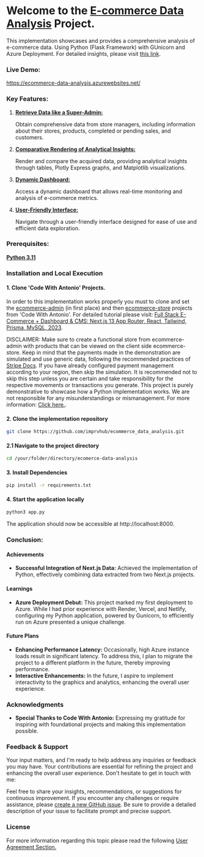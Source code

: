 # Welcome to the [E-commerce Data Analysis](https://ecommerce-data-analysis.azurewebsites.net/) Project.
This implementation showcases and provides a comprehensive analysis of e-commerce data. Using Python (Flask Framework) with GUnicorn and Azure Deployment. For detailed insights, please visit [this link](https://ivanluna.dev/projects/post-python-ecommerce/).

### Live Demo:
https://ecommerce-data-analysis.azurewebsites.net/

### Key Features:
1. <ins>**Retrieve Data like a Super-Admin:**<ins>

   Obtain comprehensive data from store managers, including information about their stores, products, completed or pending sales, and customers.

2. <ins>**Comparative Rendering of Analytical Insights:**<ins>

   Render and compare the acquired data, providing analytical insights through tables, Plotly Express graphs, and Matplotlib visualizations.

3. <ins>**Dynamic Dashboard:**<ins>

   Access a dynamic dashboard that allows real-time monitoring and analysis of e-commerce metrics.

4. <ins>**User-Friendly Interface:**<ins>

   Navigate through a user-friendly interface designed for ease of use and efficient data exploration.
   
### Prerequisites:
[**Python 3.11**](https://www.python.org/downloads/release/python-3110/)

### Installation and Local Execution

#### 1. Clone 'Code With Antonio' Projects. 
In order to this implementation works properly you must to clone and set the [ecommerce-admin](https://github.com/antonioerdeljac/next13-ecommerce-admin) (in first place) and then [ecommerce-store](https://github.com/antonioerdeljac/next13-ecommerce-store) projects from 'Code With Antonio'. For detailed tutorial please visit: [Full Stack E-Commerce + Dashboard & CMS: Next.js 13 App Router, React, Tailwind, Prisma, MySQL, 2023](https://www.youtube.com/watch?v=5miHyP6lExg).

DISCLAIMER: Make sure to create a functional store from ecommerce-admin with products that can be viewed on the client side ecommerce-store. Keep in mind that the payments made in the demonstration are simulated and use generic data, following the recommended practices of [Stripe Docs](https://stripe.com/docs/testing ). If you have already configured payment management according to your region, then skip the simulation. It is recommended not to skip this step unless you are certain and take responsibility for the respective movements or transactions you generate. This project is purely demonstrative to showcase how a Python implementation works. We are not responsible for any misunderstandings or mismanagement. For more information: [Click here.](https://ecommerce-data-analysis.azurewebsites.net/user_agreements.html).

#### 2. Clone the implementation repository
```bash
git clone https://github.com/imprvhub/ecommerce_data_analysis.git
```
#### 2.1 Navigate to the project directory
```bash
cd /your/folder/directory/ecomerce-data-analysis
```
#### 3. Install Dependencies
```bash
pip install -r requirements.txt
```
#### 4. Start the application locally
```bash
python3 app.py
```
The application should now be accessible at http://localhost:8000.

### Conclusion:

#### Achievements

- **Successful Integration of Next.js Data:** Achieved the implementation of Python, effectively combining data extracted from two Next.js projects.

#### Learnings

- **Azure Deployment Debut:** This project marked my first deployment to Azure. While I had prior experience with Render, Vercel, and Netlify, configuring my Python application, powered by Gunicorn, to efficiently run on Azure presented a unique challenge.

#### Future Plans
- **Enhancing Performance Latency:** Occasionally, high Azure instance loads result in significant latency. To address this, I plan to migrate the project to a different platform in the future, thereby improving performance.
- **Interactive Enhancements:** In the future, I aspire to implement interactivity to the graphics and analytics, enhancing the overall user experience.

### Acknowledgments

- **Special Thanks to Code With Antonio:** Expressing my gratitude for inspiring with foundational projects and making this implementation possible.

### Feedback & Support
Your input matters, and I'm ready to help address any inquiries or feedback you may have. Your contributions are essential for refining the project and enhancing the overall user experience. Don't hesitate to get in touch with me:

Feel free to share your insights, recommendations, or suggestions for continuous improvement. If you encounter any challenges or require assistance, please [create a new GitHub issue](https://github.com/imprvhub/ecommerce_data_analysis/issues/new). Be sure to provide a detailed description of your issue to facilitate prompt and precise support.

### License
For more information regarding this topic please read the following [User Agreement Section.](https://ecommerce-data-analysis.azurewebsites.net/user_agreements.html)
